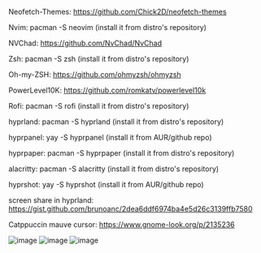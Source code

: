 
Neofetch-Themes: https://github.com/Chick2D/neofetch-themes

Nvim: pacman -S neovim (install it from distro's repository)

NVChad: https://github.com/NvChad/NvChad

Zsh: pacman -S zsh (install it from distro's repository)

Oh-my-ZSH: https://github.com/ohmyzsh/ohmyzsh

PowerLevel10K: https://github.com/romkatv/powerlevel10k

Rofi: pacman -S rofi (install it from distro's repository)

hyprland: pacman -S hyprland (install it from distro's repository)

hyprpanel: yay -S hyprpanel (install it from AUR/github repo)

hyprpaper: pacman -S hyprpaper (install it from distro's repository)

alacritty: pacman -S alacritty (install it from distro's repository)

hyprshot: yay -S hyprshot (install it from AUR/github repo)

screen share in hyprland: https://gist.github.com/brunoanc/2dea6ddf6974ba4e5d26c3139ffb7580

Catppuccin mauve cursor: https://www.gnome-look.org/p/2135236

![image](https://github.com/user-attachments/assets/71cc7187-a670-4069-8045-34c8419c2b13)
![image](https://github.com/user-attachments/assets/cfe697e9-05a3-4bc7-8f3c-e337c9dc68ce)
![image](https://github.com/user-attachments/assets/c2c0572e-cee5-4335-a0ae-922694ce4c12)


